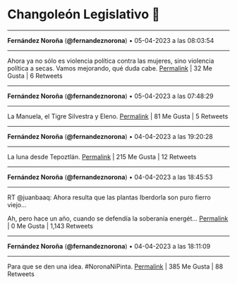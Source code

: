 # Changoleón Legislativo 🙈
*****
**Fernández Noroña** (**@fernandeznorona**) • 05-04-2023 a las 08:03:54
*****
Ahora ya no sólo es violencia política contra las mujeres, sino violencia política a secas. Vamos mejorando, qué duda cabe.
[Permalink](https://twitter.com/fernandeznorona/status/1643645648766369795) | 32 Me Gusta | 6 Retweets
*****
**Fernández Noroña** (**@fernandeznorona**) • 05-04-2023 a las 07:48:29
*****
La Manuela, el Tigre Silvestra y Eleno.
[Permalink](https://twitter.com/fernandeznorona/status/1643641765889490945) | 81 Me Gusta | 5 Retweets
*****
**Fernández Noroña** (**@fernandeznorona**) • 04-04-2023 a las 19:20:28
*****
La luna desde Tepoztlán.
[Permalink](https://twitter.com/fernandeznorona/status/1643453524607467522) | 215 Me Gusta | 12 Retweets
*****
**Fernández Noroña** (**@fernandeznorona**) • 04-04-2023 a las 18:45:53
*****
RT @juanbaaq: Ahora resulta que las plantas Iberdorla son puro fierro viejo…


Ah, pero hace un año, cuando se defendía la soberanía energét…
[Permalink](https://twitter.com/fernandeznorona/status/1643444818197065729) | 0 Me Gusta | 1,143 Retweets
*****
**Fernández Noroña** (**@fernandeznorona**) • 04-04-2023 a las 18:11:09
*****
Para que se den una idea. #NoronaNiPinta.
[Permalink](https://twitter.com/fernandeznorona/status/1643436079226429442) | 385 Me Gusta | 88 Retweets